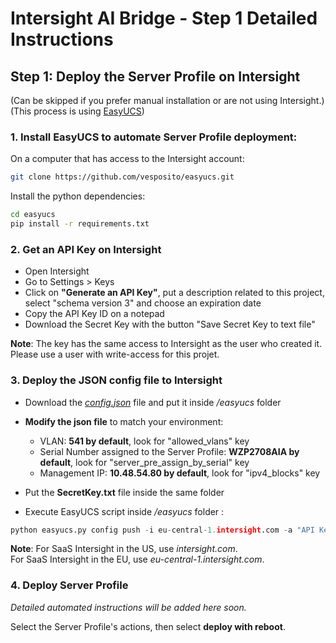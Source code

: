 # Intersight AI Bridge - Step 1 Detailed Instructions

## Step 1: Deploy the Server Profile on Intersight
(Can be skipped if you prefer manual installation or are not using Intersight.)
(This process is using [EasyUCS](https://github.com/vesposito/easyucs))

### 1. Install EasyUCS to automate Server Profile deployment:
On a computer that has access to the Intersight account:

```bash
git clone https://github.com/vesposito/easyucs.git
```

Install the python dependencies:
```bash
cd easyucs
pip install -r requirements.txt
```

### 2. Get an API Key on Intersight
- Open Intersight
- Go to Settings > Keys
- Click on **"Generate an API Key"**, put a description related to this project, select "schema version 3" and choose an expiration date
- Copy the API Key ID on a notepad 
- Download the Secret Key with the button "Save Secret Key to text file"

**Note**: The key has the same access to Intersight as the user who created it. Please use a user with write-access for this projet.

### 3. Deploy the JSON config file to Intersight

- Download the *[config.json](/intersight-files/config.json)* file and put it inside */easyucs* folder
- **Modify the json file** to match your environment:
  - VLAN: **541 by default**, look for "allowed_vlans" key
  - Serial Number assigned to the Server Profile: **WZP2708AIA by default**, look for "server_pre_assign_by_serial" key
  - Management IP: **10.48.54.80 by default**, look for "ipv4_blocks" key

- Put the **SecretKey.txt** file inside the same folder
- Execute EasyUCS script inside */easyucs* folder : 
```python
python easyucs.py config push -i eu-central-1.intersight.com -a "API Key ID" -k ./SecretKey.txt -t intersight -f ./config.json
```
**Note**: For SaaS Intersight in the US, use *intersight.com*.<br>
For SaaS Intersight in the EU, use *eu-central-1.intersight.com*.

### 4. Deploy Server Profile
*Detailed automated instructions will be added here soon.*

Select the Server Profile's actions, then select **deploy with reboot**.

